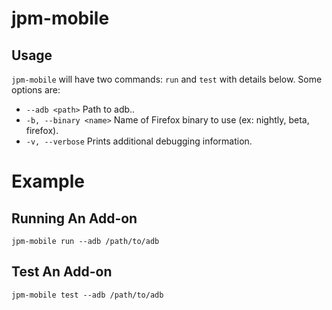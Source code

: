 # jpm-mobile

## Usage

`jpm-mobile` will have two commands: `run` and `test` with details below. Some options are:

* `--adb <path>` Path to adb..
* `-b, --binary <name>` Name of Firefox binary to use (ex: nightly, beta, firefox).
* `-v, --verbose` Prints additional debugging information.

# Example

## Running An Add-on

    jpm-mobile run --adb /path/to/adb

## Test An Add-on

    jpm-mobile test --adb /path/to/adb
